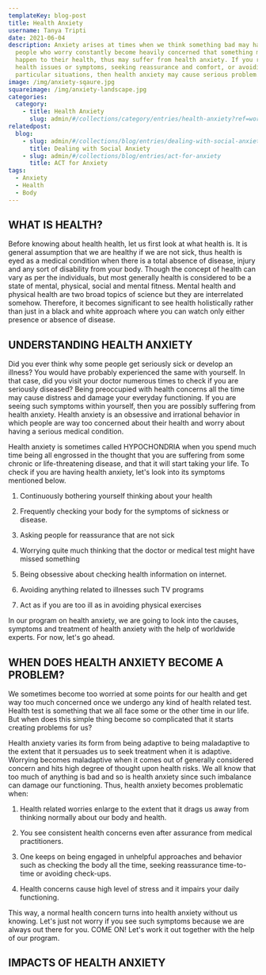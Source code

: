 ```yaml
---
templateKey: blog-post
title: Health Anxiety
username: Tanya Tripti
date: 2021-06-04
description: Anxiety arises at times when we think something bad may happen. The
  people who worry constantly become heavily concerned that something might
  happen to their health, thus may suffer from health anxiety. If you respond to
  health issues or symptoms, seeking reassurance and comfort, or avoiding
  particular situations, then health anxiety may cause serious problem.
image: /img/anxiety-sqaure.jpg
squareimage: /img/anxiety-landscape.jpg
categories:
  category:
    - title: Health Anxiety
      slug: admin/#/collections/category/entries/health-anxiety?ref=workflow
relatedpost:
  blog:
    - slug: admin/#/collections/blog/entries/dealing-with-social-anxiety?ref=workflow
      title: Dealing with Social Anxiety
    - slug: admin/#/collections/blog/entries/act-for-anxiety
      title: ACT for Anxiety
tags:
  - Anxiety
  - Health
  - Body
---
```

<!--StartFragment-->

## **WHAT IS HEALTH?**

Before knowing about health health, let us first look at what health is. It is general assumption that we are healthy if we are not sick, thus health is eyed as a medical condition when there is a total absence of disease, injury and any sort of disability  from your body. Though the concept of health can vary as per the individuals, but most generally health is considered to be a state of mental, physical, social and mental fitness. Mental health and physical health are two broad topics of science but they are interrelated somehow. Therefore, it becomes significant to see health holistically rather than just in a black and white approach where you can watch only either presence or absence of disease. 

## **UNDERSTANDING HEALTH ANXIETY**

Did you ever think why some people get seriously sick or develop an illness? You would have probably experienced the same with yourself. In that case, did you visit your doctor numerous times to check if you are seriously diseased? Being preoccupied with health concerns all the time may cause distress and damage your everyday functioning. If you are seeing such symptoms within yourself, then you are possibly suffering from health anxiety. Health anxiety is an obsessive and irrational behavior in which people are way too concerned about their health and worry about having a serious medical condition.

Health anxiety is sometimes called HYPOCHONDRIA when you spend much time being all engrossed in the thought that you are suffering from some chronic or life-threatening disease, and that it will start taking your life. To check if you are having health anxiety, let's look into its symptoms mentioned below.

1. Continuously bothering yourself thinking about your health

2. Frequently checking your body for the symptoms of sickness or disease.

3. Asking people for reassurance that are not sick

4. Worrying quite much thinking that the doctor or medical test might have missed something

5. Being obsessive about checking health information on internet.

6. Avoiding anything related to illnesses such TV programs

7. Act as if you are too ill as in avoiding physical exercises

In our program on health anxiety, we are going to look into the causes, symptoms and treatment of health anxiety with the help of worldwide experts. For now, let's go ahead.

## **WHEN DOES HEALTH ANXIETY BECOME A PROBLEM?**

We sometimes become too worried at some points for our health and get way too much concerned once we undergo any kind of health related test. Health test is something that we all face some or the other time in our life. But when does this simple thing become so complicated that it starts creating problems for us?

Health anxiety varies its form from being adaptive to being maladaptive to the extent that it persuades us to seek treatment when it is adaptive. Worrying becomes maladaptive when it comes out of generally considered concern and hits high degree of thought upon health risks. We all know that too much of anything is bad and so is health anxiety since such imbalance can damage our functioning. Thus, health anxiety becomes problematic when:

1. Health related worries enlarge to the extent that it drags us away from thinking normally about our body and health.

2. You see consistent health concerns even after assurance from medical practitioners.

3. One keeps on being engaged in unhelpful approaches and behavior such as checking the body all the time, seeking reassurance time-to-time or avoiding check-ups.

4. Health concerns cause high level of stress and it impairs your daily functioning.

This way, a normal health concern turns into health anxiety without us knowing. Let's just not worry if you see such symptoms because we are always out there for you. COME ON! Let's work it out together with the help of our program.

## **IMPACTS OF HEALTH ANXIETY**





<!--EndFragment-->